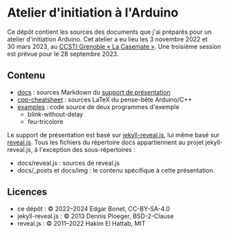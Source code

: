 # Atelier d'initiation à l'Arduino

Ce dépôt contient les sources des documents que j'ai préparés pour un
atelier d'initiation Arduino. Cet atelier a eu lieu les 3 novembre 2022
et 30 mars 2023, au [CCSTI Grenoble « La Casemate »][casemate]. Une
troisième session est prévue pour le 28 septembre 2023.

## Contenu

* [docs](docs) : sources Markdown du [support de présentation][slides]
* [cpp-cheatsheet](cpp-cheatsheet) : sources LaTeX du pense-bête
  Arduino/C++
* [examples](examples) : code source de deux programmes d'exemple
  * blink-without-delay
  * feu-tricolore

Le support de présentation est basé sur [jekyll-reveal.js][], lui même
basé sur [reveal.js][]. Tous les fichiers du répertoire docs
appartiennent au projet jekyll-reveal.js, à l'exception des
sous-répertoires :

* docs/reveal.js : sources de reveal.js
* docs/\_posts et docs/img : le contenu spécifique à cette présentation.

## Licences

* ce dépôt : © 2022–2024 Edgar Bonet, CC-BY-SA-4.0
* jekyll-reveal.js : © 2013 Dennis Ploeger, BSD-2-Clause
* reveal.js : © 2011–2022 Hakim El Hattab, MIT

[casemate]: https://lacasemate.fr/
[slides]: https://edgar-bonet.github.io/atelier-arduino/
[jekyll-reveal.js]: https://github.com/dploeger/jekyll-revealjs
[reveal.js]: https://github.com/hakimel/reveal.js
